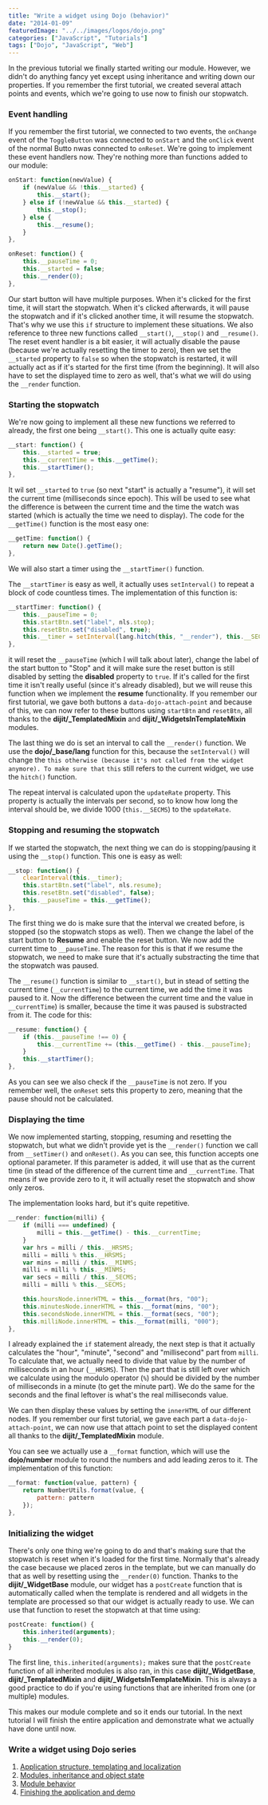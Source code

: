 ```yaml
---
title: "Write a widget using Dojo (behavior)"
date: "2014-01-09"
featuredImage: "../../images/logos/dojo.png"
categories: ["JavaScript", "Tutorials"]
tags: ["Dojo", "JavaScript", "Web"]
---
```


In the previous tutorial we finally started writing our module. However, we didn't do anything fancy yet except using inheritance and writing down our properties. If you remember the first tutorial, we created several attach points and events, which we're going to use now to finish our stopwatch.

### Event handling

If you remember the first tutorial, we connected to two events, the `onChange` event of the `ToggleButton` was connected to `onStart` and the `onClick` event of the normal Butto nwas connected to `onReset`. We're going to implement these event handlers now. They're nothing more than functions added to our module:

```javascript
onStart: function(newValue) {
    if (newValue && !this.__started) {
        this.__start();
    } else if (!newValue && this.__started) {
        this.__stop();
    } else {
        this.__resume();
    }
},

onReset: function() {
    this.__pauseTime = 0;
    this.__started = false;
    this.__render(0);
},
```

Our start button will have multiple purposes. When it's clicked for the first time, it will start the stopwatch. When it's clicked afterwards, it will pause the stopwatch and if it's clicked another time, it will resume the stopwatch. That's why we use this `if` structure to implement these situations. We also reference to three new functions called `__start()`, `__stop()` and `__resume()`. The reset event handler is a bit easier, it will actually disable the pause (because we're actually resetting the timer to zero), then we set the `__started` property to `false` so when the stopwatch is restarted, it will actually act as if it's started for the first time (from the beginning). It will also have to set the displayed time to zero as well, that's what we will do using the `__render` function.

### Starting the stopwatch

We're now going to implement all these new functions we referred to already, the first one being `__start()`. This one is actually quite easy:

```javascript
__start: function() {
    this.__started = true;
    this.__currentTime = this.__getTime();
    this.__startTimer();
},
```

It wil set `__started` to `true` (so next "start" is actually a "resume"), it will set the current time (milliseconds since epoch). This will be used to see what the difference is between the current time and the time the watch was started (which is actually the time we need to display). The code for the `__getTime()` function is the most easy one:

```javascript
__getTime: function() {
    return new Date().getTime();
},
```

We will also start a timer using the `__startTimer()` function.

The `__startTimer` is easy as well, it actually uses `setInterval()` to repeat a block of code countless times. The implementation of this function is:

```javascript
__startTimer: function() {
    this.__pauseTime = 0;
    this.startBtn.set("label", nls.stop);
    this.resetBtn.set("disabled", true);
    this.__timer = setInterval(lang.hitch(this, "__render"), this.__SECMS / this.updateRate);           
},
```

it will reset the `__pauseTime` (which I will talk about later), change the label of the start button to "Stop" and it will make sure the reset button is still disabled by setting the **disabled** property to `true`. If it's called for the first time it isn't really useful (since it's already disabled), but we will reuse this function when we implement the **resume** functionality. If you remember our first tutorial, we gave both buttons a `data-dojo-attach-point` and because of this, we can now refer to these buttons using `startBtn` and `resetBtn`, all thanks to the **dijit/\_TemplatedMixin** and **dijit/\_WidgetsInTemplateMixin** modules.

The last thing we do is set an interval to call the `__render()` function. We use the **dojo/\_base/lang** function for this, because the `setInterval()` will change the `this otherwise (because it's not called from the widget anymore). To make sure that` `this` still refers to the current widget, we use the `hitch()` function.

The repeat interval is calculated upon the `updateRate` property. This property is actually the intervals per second, so to know how long the interval should be, we divide 1000 (`this.__SECMS`) to the `updateRate`.

### Stopping and resuming the stopwatch

If we started the stopwatch, the next thing we can do is stopping/pausing it using the `__stop()` function. This one is easy as well:

```javascript
__stop: function() {
    clearInterval(this.__timer);
    this.startBtn.set("label", nls.resume);
    this.resetBtn.set("disabled", false);
    this.__pauseTime = this.__getTime();
},
```

The first thing we do is make sure that the interval we created before, is stopped (so the stopwatch stops as well). Then we change the label of the start button to **Resume** and enable the reset button. We now add the current time to `__pauseTime`. The reason for this is that if we resume the stopwatch, we need to make sure that it's actually substracting the time that the stopwatch was paused.

The `__resume()` function is similar to `__start()`, but in stead of setting the current time (`__currentTime`) to the current time, we add the time it was paused to it. Now the difference between the current time and the value in `__currentTime`) is smaller, because the time it was paused is substracted from it. The code for this:

```javascript
__resume: function() {
    if (this.__pauseTime !== 0) {
        this.__currentTime += (this.__getTime() - this.__pauseTime);
    }
    this.__startTimer();
},
```

As you can see we also check if the `__pauseTime` is not zero. If you remember well, the `onReset` sets this property to zero, meaning that the pause should not be calculated.

### Displaying the time

We now implemented starting, stopping, resuming and resetting the stopwatch, but what we didn't provide yet is the `__render()` function we call from `__setTimer()` and `onReset()`. As you can see, this function accepts one optional parameter. If this parameter is added, it will use that as the current time (in stead of the difference of the current time and `__currentTime`. That means if we provide zero to it, it will actually reset the stopwatch and show only zeros.

The implementation looks hard, but it's quite repetitive.

```javascript
__render: function(milli) {
    if (milli === undefined) {
        milli = this.__getTime() - this.__currentTime;
    }
    var hrs = milli / this.__HRSMS;
    milli = milli % this.__HRSMS;
    var mins = milli / this.__MINMS;
    milli = milli % this.__MINMS;
    var secs = milli / this.__SECMS;
    milli = milli % this.__SECMS;

    this.hoursNode.innerHTML = this.__format(hrs, "00");
    this.minutesNode.innerHTML = this.__format(mins, "00");
    this.secondsNode.innerHTML = this.__format(secs, "00");
    this.milliNode.innerHTML = this.__format(milli, "000");
},
```

I already explained the `if` statement already, the next step is that it actually calculates the "hour", "minute", "second" and "millisecond" part from `milli`. To calculate that, we actually need to divide that value by the number of milliseconds in an hour (`__HRSMS`). Then the part that is still left over which we calculate using the modulo operator (`%`) should be divided by the number of milliseconds in a minute (to get the minute part). We do the same for the seconds and the final leftover is what's the real milliseconds value.

We can then display these values by setting the `innerHTML` of our different nodes. If you remember our first tutorial, we gave each part a `data-dojo-attach-point`, we can now use that attach point to set the displayed content all thanks to the **dijit/\_TemplatedMixin** module.

You can see we actually use a `__format` function, which will use the **dojo/number** module to round the numbers and add leading zeros to it. The implementation of this function:

```javascript
__format: function(value, pattern) {
    return NumberUtils.format(value, {
        pattern: pattern
    });
},
```

### Initializing the widget

There's only one thing we're going to do and that's making sure that the stopwatch is reset when it's loaded for the first time. Normally that's already the case because we placed zeros in the template, but we can manually do that as well by resetting using the `__render(0)` function. Thanks to the **dijit/\_WidgetBase** module, our widget has a `postCreate` function that is automatically called when the template is rendered and all widgets in the template are processed so that our widget is actually ready to use. We can use that function to reset the stopwatch at that time using:

```javascript
postCreate: function() {
    this.inherited(arguments);
    this.__render(0);
}
```

The first line, `this.inherited(arguments);` makes sure that the `postCreate` function of all inherited modules is also ran, in this case **dijit/\_WidgetBase**, **dijit/\_TemplatedMixin** and **dijit/\_WidgetsInTemplateMixin**. This is always a good practice to do if you're using functions that are inherited from one (or multiple) modules.

This makes our module complete and so it ends our tutorial. In the next tutorial I will finish the entire application and demonstrate what we actually have done until now.

### Write a widget using Dojo series

1. [Application structure, templating and localization](/dojo-widget-resources/)
2. [Modules, inheritance and object state](/dojo-widget-inheritance/)
3. [Module behavior](/dojo-widget-behavior/)
4. [Finishing the application and demo](/dojo-widget-demo/)
